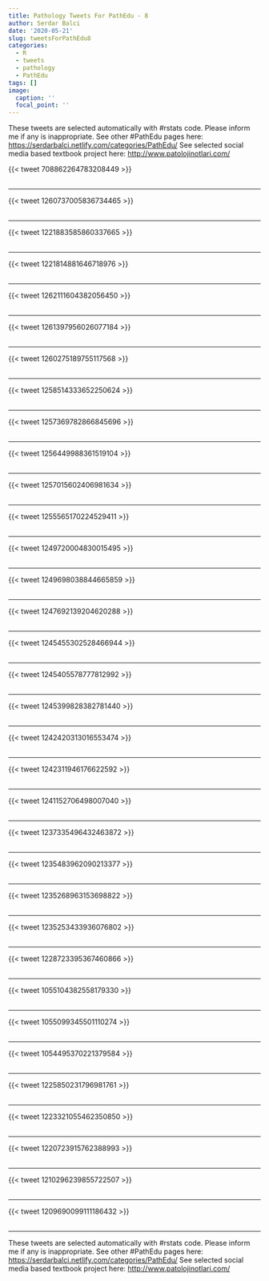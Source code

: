 ```yaml
---
title: Pathology Tweets For PathEdu - 8
author: Serdar Balci
date: '2020-05-21'
slug: tweetsForPathEdu8
categories:
  - R
  - tweets
  - pathology
  - PathEdu
tags: []
image:
  caption: ''
  focal_point: ''
---
```



These tweets are selected automatically with #rstats code. Please inform me if any is inappropriate.
See other #PathEdu pages here: https://serdarbalci.netlify.com/categories/PathEdu/ 
See selected social media based textbook project here: http://www.patolojinotlari.com/

{{< tweet 708862264783208449 >}}
<br>
<br>
<hr>
{{< tweet 1260737005836734465 >}}
<br>
<br>
<hr>
{{< tweet 1221883585860337665 >}}
<br>
<br>
<hr>
{{< tweet 1221814881646718976 >}}
<br>
<br>
<hr>
{{< tweet 1262111604382056450 >}}
<br>
<br>
<hr>
{{< tweet 1261397956026077184 >}}
<br>
<br>
<hr>
{{< tweet 1260275189755117568 >}}
<br>
<br>
<hr>
{{< tweet 1258514333652250624 >}}
<br>
<br>
<hr>
{{< tweet 1257369782866845696 >}}
<br>
<br>
<hr>
{{< tweet 1256449988361519104 >}}
<br>
<br>
<hr>
{{< tweet 1257015602406981634 >}}
<br>
<br>
<hr>
{{< tweet 1255565170224529411 >}}
<br>
<br>
<hr>
{{< tweet 1249720004830015495 >}}
<br>
<br>
<hr>
{{< tweet 1249698038844665859 >}}
<br>
<br>
<hr>
{{< tweet 1247692139204620288 >}}
<br>
<br>
<hr>
{{< tweet 1245455302528466944 >}}
<br>
<br>
<hr>
{{< tweet 1245405578777812992 >}}
<br>
<br>
<hr>
{{< tweet 1245399828382781440 >}}
<br>
<br>
<hr>
{{< tweet 1242420313016553474 >}}
<br>
<br>
<hr>
{{< tweet 1242311946176622592 >}}
<br>
<br>
<hr>
{{< tweet 1241152706498007040 >}}
<br>
<br>
<hr>
{{< tweet 1237335496432463872 >}}
<br>
<br>
<hr>
{{< tweet 1235483962090213377 >}}
<br>
<br>
<hr>
{{< tweet 1235268963153698822 >}}
<br>
<br>
<hr>
{{< tweet 1235253433936076802 >}}
<br>
<br>
<hr>
{{< tweet 1228723395367460866 >}}
<br>
<br>
<hr>
{{< tweet 1055104382558179330 >}}
<br>
<br>
<hr>
{{< tweet 1055099345501110274 >}}
<br>
<br>
<hr>
{{< tweet 1054495370221379584 >}}
<br>
<br>
<hr>
{{< tweet 1225850231796981761 >}}
<br>
<br>
<hr>
{{< tweet 1223321055462350850 >}}
<br>
<br>
<hr>
{{< tweet 1220723915762388993 >}}
<br>
<br>
<hr>
{{< tweet 1210296239855722507 >}}
<br>
<br>
<hr>
{{< tweet 1209690099111186432 >}}
<br>
<br>
<hr>


These tweets are selected automatically with #rstats code. Please inform me if any is inappropriate.
See other #PathEdu pages here: https://serdarbalci.netlify.com/categories/PathEdu/ 
See selected social media based textbook project here: http://www.patolojinotlari.com/

